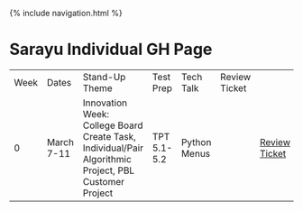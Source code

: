 {% include navigation.html %}
# Sarayu Individual GH Page


<table>
    <tr>
        <td>Week</td>
        <td>Dates</td>
        <td>Stand-Up Theme</td>
        <td>Test Prep </td>
        <td>Tech Talk</td>
        <td>Review Ticket</td>
    </tr>
    <tr>
        <td>0</td>
        <td>March 7-11</td>
        <td>Innovation Week: College Board Create Task, Individual/Pair Algorithmic Project, PBL Customer Project</td>
        <td>TPT 5.1-5.2</td>
        <td>Python Menus</td>
        <td></td>
        <td><a href="https://github.com/sarayu-pr11/sarayu_individual/issues/1">Review Ticket</a></td>
    </tr>
</table>

